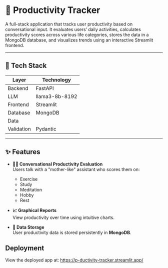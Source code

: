 # 🧠 Productivity Tracker

A full-stack application that tracks user productivity based on conversational input. It evaluates users’ daily activities, calculates productivity scores across various life categories, stores the data in a MongoDB database, and visualizes trends using an interactive Streamlit frontend.

---

## 🚀 Tech Stack

| Layer      | Technology             |
|------------|------------------------|
| Backend    | FastAPI                |
| LLM        | llama3-8b-8192         |
| Frontend   | Streamlit              |
| Database   | MongoDB                |
|    Data
| Validation | Pydantic               |

---
## ✨ Features

- **👩‍🏫 Conversational Productivity Evaluation**  
  Users talk with a "mother-like" assistant who scores them on:
  - Exercise
  - Study
  - Meditation
  - Hobby
  - Rest

- **📈 Graphical Reports**  
  View productivity over time using intuitive charts.

- **🧾 Data Storage**  
  User productivity data is stored persistently in **MongoDB**.

## Deployment

View the deployed app at: https://p-ductivity-tracker.streamlit.app/
